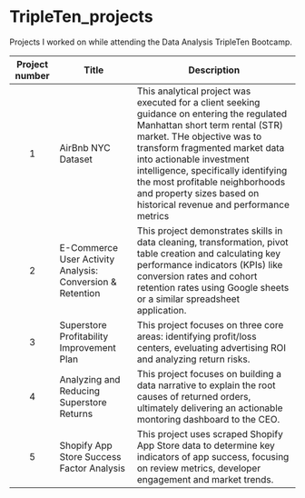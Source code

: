 # TripleTen_projects
Projects I worked on while attending the Data Analysis TripleTen Bootcamp.


| Project number | Title | Description |
| :-----------: | ----------- |----------- |
| 1 | AirBnb NYC Dataset| This analytical project was executed for a client seeking guidance on entering the regulated Manhattan short term rental (STR) market. THe objective was to transform fragmented market data into actionable investment intelligence, specifically identifying the most profitable neighborhoods and property sizes based on historical revenue and performance metrics |
| 2 | E-Commerce User Activity Analysis: Conversion & Retention | This project demonstrates skills in data cleaning, transformation, pivot table creation and calculating key performance indicators (KPIs) like conversion rates and cohort retention rates using Google sheets or a similar spreadsheet application. |
| 3 | Superstore Profitability Improvement Plan | This project focuses on three core areas: identifying profit/loss centers, eveluating advertising ROI and analyzing return risks. |
| 4 | Analyzing and Reducing Superstore Returns | This project focuses on building a data narrative to explain the root causes of returned orders, ultimately delivering an actionable montoring dashboard to the CEO. |
| 5 | Shopify App Store Success Factor Analysis | This project uses scraped Shopify App Store data to determine key indicators of app success, focusing on review metrics, developer engagement and market trends. |
